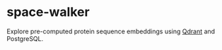 # space-walker

Explore pre-computed protein sequence embeddings using [Qdrant](https://qdrant.tech) and PostgreSQL.
